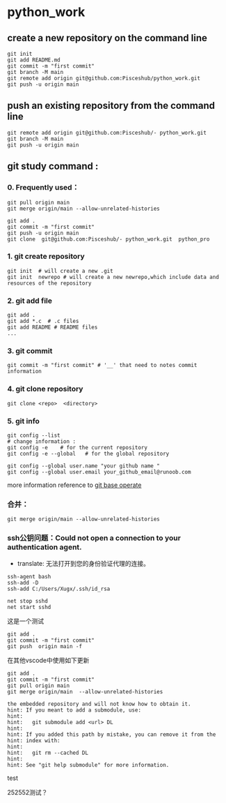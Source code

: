 # python_work
## create a new repository on the command line   
```
git init
git add README.md 
git commit -m "first commit"  
git branch -M main  
git remote add origin git@github.com:Pisceshub/python_work.git 
git push -u origin main  
```

## push an existing repository from the command line   



```
git remote add origin git@github.com:Pisceshub/- python_work.git  
git branch -M main  
git push -u origin main  
```

## git study command :


### 0. Frequently used：
```
git pull origin main
git merge origin/main --allow-unrelated-histories

git add .
git commit -m "first commit"
git push -u origin main 
git clone  git@github.com:Pisceshub/- python_work.git  python_pro 
```


### 1. git create repository
```
git init  # will create a new .git
git init  newrepo # will create a new newrepo,which include data and resources of the repository
```
### 2. git add file
``` 
git add .
git add *.c  # .c files
git add README # README files
...
```

### 3. git commit 
```
git commit -m "first commit" # '__' that need to notes commit information

```

### 4. git clone repository
```dotnetcli
git clone <repo>  <directory> 
```
### 5. git info
```
git config --list 
# change information :
git config -e    # for the current repository
git config -e --global   # for the global repository

git config --global user.name "your github name "
git config --global user.email your_github_email@runoob.com
```

more information reference to [git base operate](https://www.runoob.com/git/git-basic-operations.html)

###  合并：
```
git merge origin/main --allow-unrelated-histories

```

### ssh公钥问题：Could not open a connection to your authentication agent.
- translate: 无法打开到您的身份验证代理的连接。

```
ssh-agent bash
ssh-add -D
ssh-add C:/Users/Xugx/.ssh/id_rsa

net stop sshd
net start sshd 
```

这是一个测试
```
git add .
git commit -m "first commit"
git push  origin main -f
```
 
在其他vscode中使用如下更新

```
git add .
git commit -m "first commit"
git pull origin main
git merge origin/main  --allow-unrelated-histories
```

```
the embedded repository and will not know how to obtain it.        
hint: If you meant to add a submodule, use:
hint: 
hint:   git submodule add <url> DL
hint: 
hint: If you added this path by mistake, you can remove it from the      
hint: index with:
hint: 
hint:   git rm --cached DL
hint: 
hint: See "git help submodule" for more information.
```

test

252552测试？